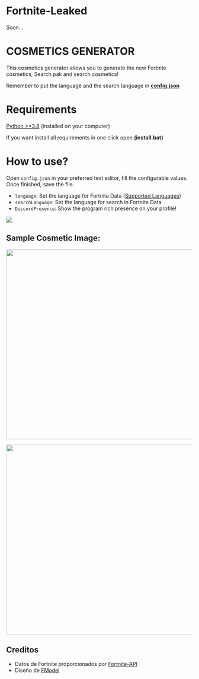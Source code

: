 # Fortnite-Leaked
Soon...

# **COSMETICS GENERATOR**

This cosmetics generator allows you to generate the new Fortnite cosmetics, Search pak and search cosmetics!

Remember to put the language and the search language in [**config.json**](https://github.com/djlorenzouasset/Cosmetics-Generator/blob/main/config.json)

# Requirements

[Python >=3.8](https://www.python.org/downloads/) (installed on your computer)

If you want install all requirements in one click open **(install.bat)**


# How to use?

Open `config.json` in your preferred text editor, fill the configurable values. Once finished, save the file.

- `language`: Set the language for Fortnite Data ([Supported Languages](https://fortnite-api.com/documentation))
- `searchLanguage`: Set the language for search in Fortnite Data
- `DiscordPresence`: Show the program rich presence on your profile!

<p align="left">
    <img src="https://cdn.discordapp.com/attachments/972568982190194740/992937126272450621/unknown.png"  draggable="false">
</p>

## **Sample Cosmetic Image:**

<p align="left">
    <img src="https://cdn.discordapp.com/attachments/972568982190194740/992937397551632394/unknown.png" width="512" draggable="false">
</p>

<p align="left">
    <img src="https://cdn.discordapp.com/attachments/972568982190194740/992936853512654968/KAWSNANO.png" width="512" draggable="false">
</p>


## Creditos

- Datos de Fortnite proporcionados por [Fortnite-API](https://fortnite-api.com/)
- Diseño de [FModel](https://github.com/iAmAsval/FModel)
